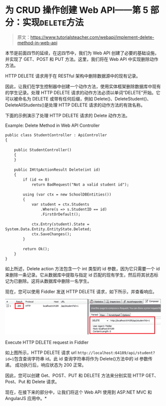 # 为 CRUD 操作创建 Web API——第 5 部分：实现`DELETE`方法

> 原文：<https://www.tutorialsteacher.com/webapi/implement-delete-method-in-web-api>

本节是前面四节的延续，在这四节中，我们为 Web API 创建了必要的基础设施，并实现了 GET、POST 和 PUT 方法。这里，我们将在 Web API 中实现删除动作方法。

HTTP DELETE 请求用于在 RESTful 架构中删除数据源中的现有记录。

因此，让我们在学生控制器中创建一个动作方法，使用实体框架删除数据库中现有的学生记录。处理 HTTP DELETE 请求的动作方法必须以单词“DELETE”开始。它可以被命名为 DELETE 或带有任何后缀，例如 Delete()、DeleteStudent()、DeleteAllStudents()是处理 HTTP DELETE 请求的动作方法的有效名称。

下面的示例演示了处理 HTTP DELETE 请求的 Delete 动作方法。

Example: Delete Method in Web API Controller 

```
public class StudentController : ApiController
{

    public StudentController()
    {
    }

    public IHttpActionResult Delete(int id)
    {
        if (id <= 0)
            return BadRequest("Not a valid student id");

        using (var ctx = new SchoolDBEntities())
        {
            var student = ctx.Students
                .Where(s => s.StudentID == id)
                .FirstOrDefault();

            ctx.Entry(student).State = System.Data.Entity.EntityState.Deleted;
            ctx.SaveChanges();
        }

        return Ok();
    }
} 
```

如上所述，Delete action 方法包含一个 int 类型的 id 参数，因为它只需要一个 id 来删除一条记录。它从数据库中提取与指定 id 匹配的现有学生，然后将其状态标记为已删除。这将从数据库中删除一名学生。

现在，您可以使用 Fiddler 发送 HTTP DELETE 请求，如下所示，并查看响应。

[![](img/bdd611b90a3a6733a2ac7a28e5ec5e7e.png)](../../Content/images/webapi/fiddler-delete-request.png)

Execute HTTP DELETE request in Fiddler



如上图所示，HTTP DELETE 请求 url `http://localhost:64189/api/student?id=1`包含查询字符串 id。此 id 查询字符串将作为 Delete()方法中的 id 参数传递。 成功执行后，响应状态为 200 正常。

因此，您可以创建 Get、POST、PUT 和 DELETE 方法来分别实现 HTTP GET、Post、Put 和 Delete 请求。

现在，在接下来的部分中，让我们将这个 Web API 使用到 ASP.NET MVC 和 AngularJS 应用中。*